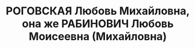 ---
title: РОГОВСКАЯ Любовь Михайловна, она же  РАБИНОВИЧ Любовь Моисеевна (Михайловна)
description: 'Род. в 1897, Лодзинское в-во (Петроковская губ.), мест. Здуньска-Воля,
  полька, обр.: среднее, член ВКП(б). Проживала: Москва, ул. Горького, д. 19, кв.
  180. Ученица-приемщица артели "Краскохимчистка".

  Арестована 01.09.1937. Обв. в участии в шпионско-диверсионной террористической организации.
  Приговор: ВК ВС СССР, 26.10.1937 – ВМН. Расстреляна 26.10.1937, г.Москва.

  Реабилитирована ВК ВС СССР 04.04.1956'
---